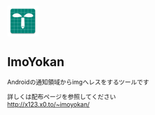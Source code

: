 ![アイコン](./app/src/main/res/mipmap-hdpi/ic_launcher.png)
# ImoYokan
Androidの通知領域からimgへレスをするツールです

詳しくは配布ページを参照してください  
http://x123.x0.to/~imoyokan/
